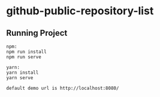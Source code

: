 # github-public-repository-list

## Running Project

```
npm:
npm run install
npm run serve

yarn:
yarn install
yarn serve

default demo url is http://localhost:8080/
```
